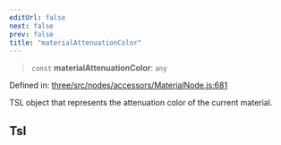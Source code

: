 ```yaml
---
editUrl: false
next: false
prev: false
title: "materialAttenuationColor"
---
```


> `const` **materialAttenuationColor**: `any`

Defined in: [three/src/nodes/accessors/MaterialNode.js:681](https://github.com/DefinitelyMaybe/three-i18n/blob/fa57b79433d1c349ffb23a78727299c8d4190136/three/src/nodes/accessors/MaterialNode.js#L681)

TSL object that represents the attenuation color of the current material.

## Tsl
